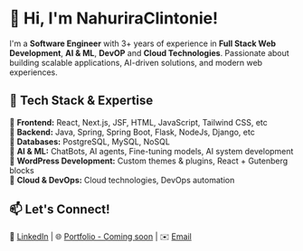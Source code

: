# 👋 Hi, I'm NahuriraClintonie!

I'm a **Software Engineer** with 3+ years of experience in **Full Stack Web Development**, **AI & ML**, **DevOP** and **Cloud Technologies**. Passionate about building scalable applications, AI-driven solutions, and modern web experiences.

## 🚀 Tech Stack & Expertise  
🔹 **Frontend:** React, Next.js, JSF, HTML, JavaScript, Tailwind CSS, etc  
🔹 **Backend:** Java, Spring, Spring Boot, Flask, NodeJs, Django, etc  
🔹 **Databases:** PostgreSQL, MySQL, NoSQL  
🔹 **AI & ML:** ChatBots, AI agents, Fine-tuning models, AI system development  
🔹 **WordPress Development:** Custom themes & plugins, React + Gutenberg blocks  
🔹 **Cloud & DevOps:** Cloud technologies, DevOps automation  

## 📫 Let's Connect!  
🔗 [LinkedIn](www.linkedin.com/in/clinton-nahurira) | 🌐 [Portfolio - Coming soon](https://your-website.com) | ✉️ [Email](mailto:clintonnahurira24@gmail.com)

